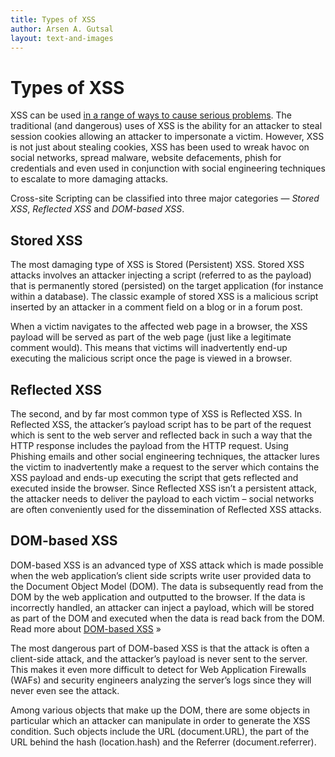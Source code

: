 ```yaml
---
title: Types of XSS
author: Arsen A. Gutsal
layout: text-and-images
---
```


**Types of XSS**
================

XSS can be used [in a range of ways to cause serious
problems](http://www.softsky.com.ua/websitesecurity/cross-site-scripting/).
The traditional (and dangerous) uses of XSS is the ability for an
attacker to steal session cookies allowing an attacker to impersonate a
victim. However, XSS is not just about stealing cookies, XSS has been
used to wreak havoc on social networks, spread malware, website
defacements, phish for credentials and even used in conjunction with
social engineering techniques to escalate to more damaging attacks.

Cross-site Scripting can be classified into three major categories —
*Stored XSS*, *Reflected XSS* and *DOM-based XSS*.

**Stored XSS**
--------------

The most damaging type of XSS is Stored (Persistent) XSS. Stored XSS
attacks involves an attacker injecting a script (referred to as the
payload) that is permanently stored (persisted) on the target
application (for instance within a database). The classic example of
stored XSS is a malicious script inserted by an attacker in a comment
field on a blog or in a forum post.

When a victim navigates to the affected web page in a browser, the XSS
payload will be served as part of the web page (just like a legitimate
comment would). This means that victims will inadvertently end-up
executing the malicious script once the page is viewed in a browser.

**Reflected XSS**
-----------------

The second, and by far most common type of XSS is Reflected XSS. In
Reflected XSS, the attacker’s payload script has to be part of the
request which is sent to the web server and reflected back in such a way
that the HTTP response includes the payload from the HTTP request. Using
Phishing emails and other social engineering techniques, the attacker
lures the victim to inadvertently make a request to the server which
contains the XSS payload and ends-up executing the script that gets
reflected and executed inside the browser. Since Reflected XSS isn’t a
persistent attack, the attacker needs to deliver the payload to each
victim – social networks are often conveniently used for the
dissemination of Reflected XSS attacks.

**DOM-based XSS**
-----------------

DOM-based XSS is an advanced type of XSS attack which is made possible
when the web application’s client side scripts write user provided data
to the Document Object Model (DOM). The data is subsequently read from
the DOM by the web application and outputted to the browser. If the data
is incorrectly handled, an attacker can inject a payload, which will be
stored as part of the DOM and executed when the data is read back from
the DOM. Read more about [DOM-based
XSS](https://www.softsky.com.ua/blog/articles/dom-xss-explained/) »

The most dangerous part of DOM-based XSS is that the attack is often a
client-side attack, and the attacker’s payload is never sent to the
server. This makes it even more difficult to detect for Web Application
Firewalls (WAFs) and security engineers analyzing the server’s logs
since they will never even see the attack.

Among various objects that make up the DOM, there are some objects in
particular which an attacker can manipulate in order to generate the XSS
condition. Such objects include the URL (document.URL), the part of the
URL behind the hash (location.hash) and the Referrer
(document.referrer).
